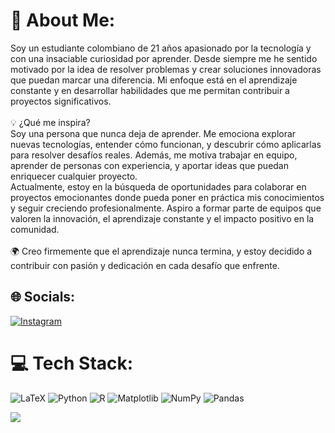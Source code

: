 # 💫 About Me:
Soy un estudiante colombiano de 21 años apasionado por la tecnología y con una insaciable curiosidad por aprender. Desde siempre me he sentido motivado por la idea de resolver problemas y crear soluciones innovadoras que puedan marcar una diferencia. Mi enfoque está en el aprendizaje constante y en desarrollar habilidades que me permitan contribuir a proyectos significativos.<br><br>💡 ¿Qué me inspira?<br>Soy una persona que nunca deja de aprender. Me emociona explorar nuevas tecnologías, entender cómo funcionan, y descubrir cómo aplicarlas para resolver desafíos reales. Además, me motiva trabajar en equipo, aprender de personas con experiencia, y aportar ideas que puedan enriquecer cualquier proyecto.<br>Actualmente, estoy en la búsqueda de oportunidades para colaborar en proyectos emocionantes donde pueda poner en práctica mis conocimientos y seguir creciendo profesionalmente. Aspiro a formar parte de equipos que valoren la innovación, el aprendizaje constante y el impacto positivo en la comunidad.<br><br>🌍 Creo firmemente que el aprendizaje nunca termina, y estoy decidido a contribuir con pasión y dedicación en cada desafío que enfrente.


## 🌐 Socials:
[![Instagram](https://img.shields.io/badge/Instagram-%23E4405F.svg?logo=Instagram&logoColor=white)](https://instagram.com/https://www.instagram.com/nestorv.goez_2502/) 

# 💻 Tech Stack:
![LaTeX](https://img.shields.io/badge/latex-%23008080.svg?style=for-the-badge&logo=latex&logoColor=white) ![Python](https://img.shields.io/badge/python-3670A0?style=for-the-badge&logo=python&logoColor=ffdd54) ![R](https://img.shields.io/badge/r-%23276DC3.svg?style=for-the-badge&logo=r&logoColor=white) ![Matplotlib](https://img.shields.io/badge/Matplotlib-%23ffffff.svg?style=for-the-badge&logo=Matplotlib&logoColor=black) ![NumPy](https://img.shields.io/badge/numpy-%23013243.svg?style=for-the-badge&logo=numpy&logoColor=white) ![Pandas](https://img.shields.io/badge/pandas-%23150458.svg?style=for-the-badge&logo=pandas&logoColor=white)


![](https://quotes-github-readme.vercel.app/api?type=horizontal&theme=dark)

<!-- Proudly created with GPRM ( https://gprm.itsvg.in ) -->
